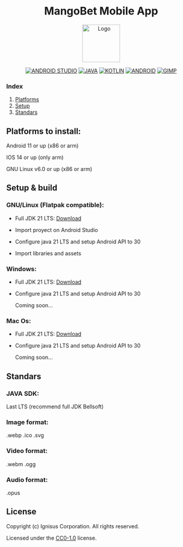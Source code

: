 <div align="center">

# MangoBet Mobile App

<img src="assets/img/logo.webp" alt="Logo" width="100"><br>

[![ANDROID STUDIO](https://img.shields.io/badge/Android_Studio-3DDC84?style=for-the-badge&logo=android-studio&logoColor=white)](https://flathub.org/apps/com.google.AndroidStudio)
[![JAVA](https://img.shields.io/badge/Java-ED8B00?style=for-the-badge&logo=openjdk&logoColor=white)](https://openjdk.org/) 
[![KOTLIN](https://img.shields.io/badge/Kotlin-0095D5?&style=for-the-badge&logo=kotlin&logoColor=white)](https://kotlinlang.org/)
[![ANDROID](https://img.shields.io/badge/Android-3DDC84?style=for-the-badge&logo=android&logoColor=white)](https://www.android.com/)
[![GIMP](https://img.shields.io/badge/gimp-5C5543?style=for-the-badge&logo=gimp&logoColor=white)](https://flathub.org/apps/org.gimp.GIMP)

</div>

### Index

1. [Platforms](#platforms)
2. [Setup](#setup)
3. [Standars](#output)

## Platforms to install: <a name="platforms"></a>

Android 11 or up (x86 or arm)<br>

IOS 14 or up (only arm)<br>

GNU Linux v6.0 or up (x86 or arm)

## Setup & build <a name="setup"></a>

### GNU/Linux (Flatpak compatible):

- Full JDK 21 LTS: [Download](https://download.bell-sw.com/java/21.0.1+12/bellsoft-jdk21.0.1+12-linux-amd64-full.tar.gz)

- Import proyect on Android Studio
    
- Configure java 21 LTS and setup Android API to 30
    
- Import libraries and assets

### Windows:

- Full JDK 21 LTS: [Download](https://download.bell-sw.com/java/21.0.1+12/bellsoft-jdk21.0.1+12-windows-amd64-full.zip)

- Configure java 21 LTS and setup Android API to 30

    Coming soon...

### Mac Os:

- Full JDK 21 LTS: [Download](https://download.bell-sw.com/java/21.0.1+12/bellsoft-jdk21.0.1+12-macos-aarch64-full.tar.gz)

- Configure java 21 LTS and setup Android API to 30
    
    Coming soon...

## Standars <a name="output"></a>

### JAVA SDK:
  Last LTS (recommend full JDK Bellsoft)
### Image format:
  .webp .ico .svg
### Video format:
  .webm .ogg
### Audio format:
  .opus

## License

Copyright (c) Ignisus Corporation. All rights reserved.

Licensed under the [CC0-1.0](LICENSE) license.